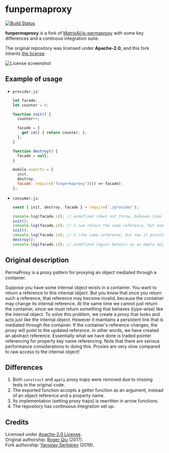 # funpermaproxy

[![Build Status](https://travis-ci.org/wix-incubator/funpermaproxy.svg?branch=master)](https://travis-ci.org/wix-incubator/funpermaproxy)

**funpermaproxy** is a fork of [MatrixAI/js-permaproxy](https://github.com/MatrixAI/js-permaproxy) with some key differences and a continous integration suite.

The original repository was licensed under **Apache-2.0**, and this fork inherits [the license](LICENSE).

![License screenshot](img/js-permaproxy-license.png)

## Example of usage

* `provider.js`:

  ```javascript
  let facade;
  let counter = 0;

  function init() {
    counter++;

    facade = {
      get id() { return counter; },
    };
  }

  function destroy() {
    facade = null;
  }

  module.exports = {
    init,
    destroy,
    facade: require('funpermaproxy')(() => facade),
  };
  ```

* `consumer.js`:

  ```javascript
  const { init, destroy, facade } = require('./provider');

  console.log(facade.id); // undefined (does not throw, behaves like an empty object)
  init();
  console.log(facade.id); // 1 (we retain the same reference, but now it points to the actual module variable)
  init();
  console.log(facade.id); // 2 (the same reference, but now it points to an instance we initialized for the second time)
  destroy();
  console.log(facade.id); // undefined (again behavis as an empty object fallback)
  ```

## Original description

PermaProxy is a proxy pattern for proxying an object mediated through a container.

Suppose you have some internal object exists in a container. You want to return a reference to this internal object. But you know that once you return such a reference, that reference may become invalid, because the container may change its internal reference. At the same time we cannot just return the container, since we must return something that behaves (type-wise) like the internal object. To solve this problem, we create a proxy that looks and acts just like the internal object. However it maintains a persistent link that is mediated through the container. If the container's reference changes, the proxy will point to the updated reference. In other words, we have created an abstract reference. Essentially what we have done is traded pointer referencing for property key name referencing. Note that there are serious performance considerations to doing this. Proxies are very slow compared to raw access to the internal object!

## Differences

1. Both `construct` and `apply` proxy traps were removed due to missing tests in the original code.
2. The exported function accepts a getter function as an argument, instead of an object reference and a property name.
3. Its implementation (setting proxy traps) is rewritten in arrow functions.
4. The repository has continuous integration set up.

## Credits

Licensed under [Apache-2.0 License](LICENSE).  
Original authorship: [Roger Qiu](https://github.com/CMCDragonkai) (2017).  
Fork authorship: [Yaroslav Serhieiev](https://github.com/noomorph) (2019).

